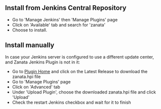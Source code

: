 ## Install from Jenkins Central Repository

- Go to 'Manage Jenkins' then 'Manage Plugins' page
- Click on 'Available' tab and search for 'zanata'
- Choose to install.

## Install manually

In case your Jenkins server is configured to use a different update center, 
and Zanata Jenkins Plugin is not in it:

- Go to [Plugin Home](https://wiki.jenkins-ci.org/display/JENKINS/Zanata+Plugin) and click on the Latest Release to download the zanata.hpi file
- Go to 'Manage Plugins' page
- Click on 'Advanced' tab
- Under 'Upload Plugin', choose the downloaded zanata.hpi file and click 'Upload'
- Check the restart Jenkins checkbox and wait for it to finish
